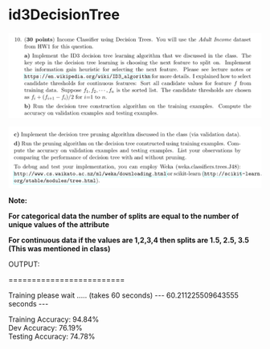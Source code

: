 # id3DecisionTree

![png](question.png)

![png](question_.png)

  
  
**Note:**  

**For categorical data the number of splits are equal to the number of unique values of the attribute**  

**For continuous data if the values are 1,2,3,4 then splits are 1.5, 2.5, 3.5 (This was mentioned in class)**  

OUTPUT: 

=========================  

Training please wait ..... (takes 60 seconds) --- 60.211225509643555 seconds ---  

Training Accuracy: 94.84%  
Dev Accuracy: 76.19%  
Testing Accuracy: 74.78%  
